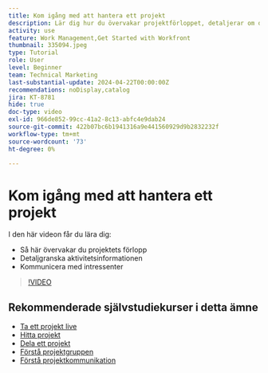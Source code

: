 ```yaml
---
title: Kom igång med att hantera ett projekt
description: Lär dig hur du övervakar projektförloppet, detaljerar om du vill se aktivitetsinformation och hur du kommunicerar med intressenter.
activity: use
feature: Work Management,Get Started with Workfront
thumbnail: 335094.jpeg
type: Tutorial
role: User
level: Beginner
team: Technical Marketing
last-substantial-update: 2024-04-22T00:00:00Z
recommendations: noDisplay,catalog
jira: KT-8781
hide: true
doc-type: video
exl-id: 966de852-99cc-41a2-8c13-abfc4e9dab24
source-git-commit: 422b07bc6b1941316a9e441560929d9b2832232f
workflow-type: tm+mt
source-wordcount: '73'
ht-degree: 0%

---
```


# Kom igång med att hantera ett projekt

I den här videon får du lära dig:

* Så här övervakar du projektets förlopp
* Detaljgranska aktivitetsinformationen
* Kommunicera med intressenter

>[!VIDEO](https://video.tv.adobe.com/v/335094/?quality=12&learn=on)

## Rekommenderade självstudiekurser i detta ämne

* [Ta ett projekt live](/help/manage-work/projects/take-a-project-live.md)
* [Hitta projekt](/help/manage-work/projects/find-projects.md)
* [Dela ett projekt](/help/manage-work/projects/share-a-project.md)
* [Förstå projektgruppen](/help/manage-work/projects/understand-the-project-team.md)
* [Förstå projektkommunikation](/help/manage-work/projects/understand-project-communication.md)
